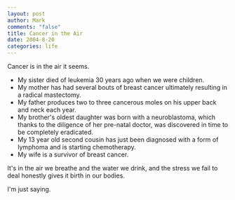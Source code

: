 ```yaml
--- 
layout: post
author: Mark
comments: "false"
title: Cancer in the Air
date: 2004-8-20
categories: life
---
```

Cancer is in the air it seems.
<ul>
<li class="il">My sister died of leukemia 30 years ago when we were children.</li> <li class="il">My mother has had several bouts of breast cancer ultimately resulting in a radical mastectomy. </li><li class="il">My father produces two to three cancerous moles on his upper back and neck each year. </li><li class="il">My brother's oldest daughter was born with a neuroblastoma, which thanks to the diligence of her pre-natal doctor, was discovered in time to be completely eradicated. </li><li class="il">My 13 year old second cousin has just been diagnosed with a form of lymphoma and is starting chemotherapy. </li><li class="il">My wife is a survivor of breast cancer.</li></ul>

It's in the air we breathe and the water we drink, and the stress we fail to deal honestly gives it birth in our bodies.

I'm just saying.

